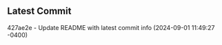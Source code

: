 
## Latest Commit
427ae2e - Update README with latest commit info (2024-09-01 11:49:27 -0400) <Yunxi-Zhou>
